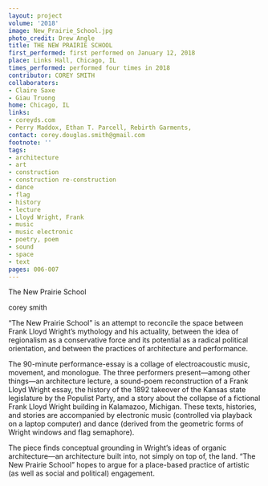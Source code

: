 ```yaml
---
layout: project
volume: '2018'
image: New_Prairie_School.jpg
photo_credit: Drew Angle
title: THE NEW PRAIRIE SCHOOL
first_performed: first performed on January 12, 2018
place: Links Hall, Chicago, IL
times_performed: performed four times in 2018
contributor: COREY SMITH
collaborators:
- Claire Saxe
- Giau Truong
home: Chicago, IL
links:
- coreyds.com
- Perry Maddox, Ethan T. Parcell, Rebirth Garments,
contact: corey.douglas.smith@gmail.com
footnote: ''
tags:
- architecture
- art
- construction
- construction re-construction
- dance
- flag
- history
- lecture
- Lloyd Wright, Frank
- music
- music electronic
- poetry, poem
- sound
- space
- text
pages: 006-007
---
```




The New Prairie School

corey smith

“The New Prairie School” is an attempt to reconcile the space between Frank Lloyd Wright’s mythology and his actuality, between the idea of regionalism as a conservative force and its potential as a radical political orientation, and between the practices of architecture and performance.

The 90-minute performance-essay is a collage of electroacoustic music, movement, and monologue. The three performers present—among other things—an architecture lecture, a sound-poem reconstruction of a Frank Lloyd Wright essay, the history of the 1892 takeover of the Kansas state legislature by the Populist Party, and a story about the collapse of a fictional Frank Lloyd Wright building in Kalamazoo, Michigan. These texts, histories, and stories are accompanied by electronic music (controlled via playback on a laptop computer) and dance (derived from the geometric forms of Wright windows and flag semaphore).

The piece finds conceptual grounding in Wright’s ideas of organic architecture—an architecture built into, not simply on top of, the land. “The New Prairie School” hopes to argue for a place-based practice of artistic (as well as social and political) engagement.
